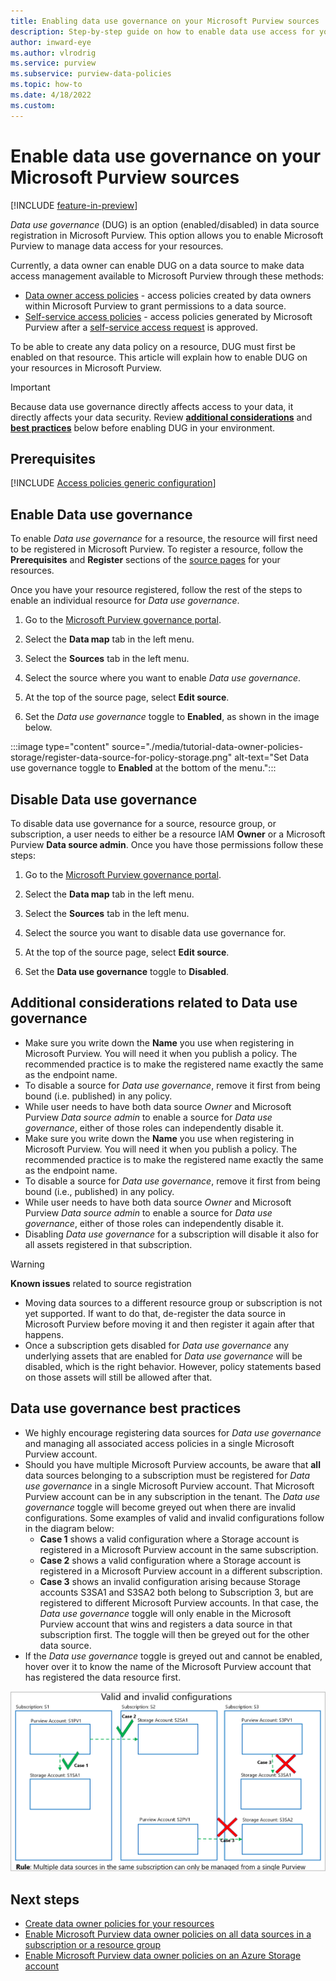 ```yaml
---
title: Enabling data use governance on your Microsoft Purview sources
description: Step-by-step guide on how to enable data use access for your registered sources.
author: inward-eye
ms.author: vlrodrig
ms.service: purview
ms.subservice: purview-data-policies
ms.topic: how-to
ms.date: 4/18/2022
ms.custom:
---
```


# Enable data use governance on your Microsoft Purview sources

[!INCLUDE [feature-in-preview](includes/feature-in-preview.md)]

*Data use governance* (DUG) is an option (enabled/disabled) in data source registration in Microsoft Purview. This option allows you to enable Microsoft Purview to manage data access for your resources.

Currently, a data owner can enable DUG on a data source to make data access management available to Microsoft Purview through these methods:

* [Data owner access policies](concept-data-owner-policies.md) - access policies created by data owners within Microsoft Purview to grant permissions to a data source.
* [Self-service access policies](concept-self-service-data-access-policy.md) - access policies generated by Microsoft Purview after a [self-service access request](how-to-request-access.md) is approved.

To be able to create any data policy on a resource, DUG must first be enabled on that resource. This article will explain how to enable DUG on your resources in Microsoft Purview.

>[!IMPORTANT]
>Because data use governance directly affects access to your data, it directly affects your data security. Review [**additional considerations**](#additional-considerations-related-to-data-use-governance) and [**best practices**](#data-use-governance-best-practices) below before enabling DUG in your environment.

## Prerequisites
[!INCLUDE [Access policies generic configuration](./includes/access-policies-configuration-generic.md)]

## Enable Data use governance

To enable *Data use governance* for a resource, the resource will first need to be registered in Microsoft Purview.
To register a resource, follow the **Prerequisites** and **Register** sections of the [source pages](azure-purview-connector-overview.md) for your resources.

Once you have your resource registered, follow the rest of the steps to enable an individual resource for *Data use governance*.

1. Go to the [Microsoft Purview governance portal](https://web.purview.azure.com/resource/).

1. Select the **Data map** tab in the left menu.

1. Select the **Sources** tab in the left menu.

1. Select the source where you want to enable *Data use governance*.

1. At the top of the source page, select **Edit source**.

1. Set the *Data use governance* toggle to **Enabled**, as shown in the image below.

:::image type="content" source="./media/tutorial-data-owner-policies-storage/register-data-source-for-policy-storage.png" alt-text="Set Data use governance toggle to **Enabled** at the bottom of the menu.":::

## Disable Data use governance

To disable data use governance for a source, resource group, or subscription, a user needs to either be a resource IAM **Owner** or a Microsoft Purview **Data source admin**. Once you have those permissions follow these steps:

1. Go to the [Microsoft Purview governance portal](https://web.purview.azure.com/resource/).

1. Select the **Data map** tab in the left menu.

1. Select the **Sources** tab in the left menu.

1. Select the source you want to disable data use governance for.

1. At the top of the source page, select **Edit source**.

1. Set the **Data use governance** toggle to **Disabled**.

## Additional considerations related to Data use governance

- Make sure you write down the **Name** you use when registering in Microsoft Purview. You will need it when you publish a policy. The recommended practice is to make the registered name exactly the same as the endpoint name.
- To disable a source for *Data use governance*, remove it first from being bound (i.e. published) in any policy.
- While user needs to have both data source *Owner* and Microsoft Purview *Data source admin* to enable a source for *Data use governance*, either of those roles can independently disable it.
- Make sure you write down the **Name** you use when registering in Microsoft Purview. You will need it when you publish a policy. The recommended practice is to make the registered name exactly the same as the endpoint name.
- To disable a source for *Data use governance*, remove it first from being bound (i.e., published) in any policy.
- While user needs to have both data source *Owner* and Microsoft Purview *Data source admin* to enable a source for *Data use governance*, either of those roles can independently disable it.
- Disabling *Data use governance* for a subscription will disable it also for all assets registered in that subscription.

> [!WARNING]
> **Known issues** related to source registration
> - Moving data sources to a different resource group or subscription is not yet supported. If want to do that, de-register the data source in Microsoft Purview before moving it and then register it again after that happens.
> - Once a subscription gets disabled for *Data use governance* any underlying assets that are enabled for *Data use governance* will be disabled, which is the right behavior. However, policy statements based on those assets will still be allowed after that.

## Data use governance best practices
- We highly encourage registering data sources for *Data use governance* and managing all associated access policies in a single Microsoft Purview account.
- Should you have multiple Microsoft Purview accounts, be aware that **all** data sources belonging to a subscription must be registered for *Data use governance* in a single Microsoft Purview account. That Microsoft Purview account can be in any subscription in the tenant. The *Data use governance* toggle will become greyed out when there are invalid configurations. Some examples of valid and invalid configurations follow in the diagram below:
    - **Case 1** shows a valid configuration where a Storage account is registered in a Microsoft Purview account in the same subscription.
    - **Case 2** shows a valid configuration where a Storage account is registered in a Microsoft Purview account in a different subscription. 
    - **Case 3** shows an invalid configuration arising because Storage accounts S3SA1 and S3SA2 both belong to Subscription 3, but are registered to different Microsoft Purview accounts. In that case, the *Data use governance* toggle will only enable in the Microsoft Purview account that wins and registers a data source in that subscription first. The toggle will then be greyed out for the other data source.
- If the *Data use governance* toggle is greyed out and cannot be enabled, hover over it to know the name of the Microsoft Purview account that has registered the data resource first.

![Diagram shows valid and invalid configurations when using multiple Microsoft Purview accounts to manage policies.](./media/access-policies-common/valid-and-invalid-configurations.png)

## Next steps

- [Create data owner policies for your resources](how-to-data-owner-policy-authoring-generic.md)
- [Enable Microsoft Purview data owner policies on all data sources in a subscription or a resource group](./how-to-data-owner-policies-resource-group.md)
- [Enable Microsoft Purview data owner policies on an Azure Storage account](./how-to-data-owner-policies-storage.md)
